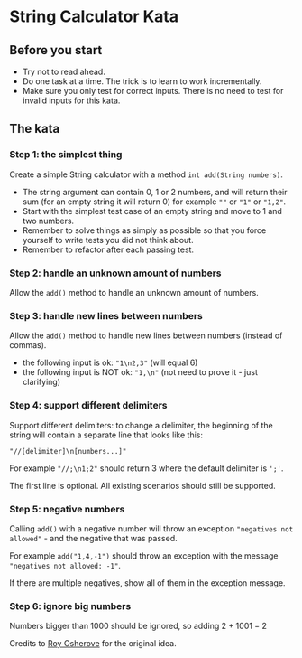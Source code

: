 # String Calculator Kata

## Before you start
* Try not to read ahead.
* Do one task at a time. The trick is to learn to work incrementally.
* Make sure you only test for correct inputs. There is no need to test for invalid inputs for this kata.

## The kata

### Step 1: the simplest thing
Create a simple String calculator with a method ``int add(String numbers)``.

* The string argument can contain 0, 1 or 2 numbers, and will return their sum (for an empty string it will return 0) for example ``""`` or ``"1"`` or ``"1,2"``.
* Start with the simplest test case of an empty string and move to 1 and two numbers.
* Remember to solve things as simply as possible so that you force yourself to write tests you did not think about.
* Remember to refactor after each passing test.

### Step 2: handle an unknown amount of numbers
Allow the ``add()`` method to handle an unknown amount of numbers.

### Step 3: handle new lines between numbers
Allow the ``add()`` method to handle new lines between numbers (instead of commas).

* the following input is ok:  ``"1\n2,3"`` (will equal 6)
* the following input is NOT ok:  ``"1,\n"`` (not need to prove it - just clarifying)

### Step 4: support different delimiters
Support different delimiters: to change a delimiter, the beginning of the string will contain a separate line that looks like this:   

``"//[delimiter]\n[numbers...]"``

For example ``"//;\n1;2"`` should return 3 where the default delimiter is ``';'``.

The first line is optional. 
All existing scenarios should still be supported.

### Step 5: negative numbers
Calling ``add()`` with a negative number will throw an exception ``"negatives not allowed"`` - and the negative that was passed.

For example ``add("1,4,-1")`` should throw an exception with the message ``"negatives not allowed: -1"``.

If there are multiple negatives, show all of them in the exception message.

### Step 6: ignore big numbers
Numbers bigger than 1000 should be ignored, so adding 2 + 1001  = 2


Credits to [Roy Osherove](http://osherove.com/tdd-kata-1) for the original idea.
